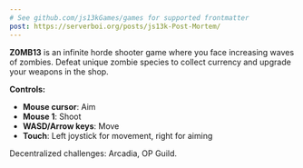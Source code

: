 ```yaml
---
# See github.com/js13kGames/games for supported frontmatter
post: https://serverboi.org/posts/js13k-Post-Mortem/
---
```

**Z0MB13** is an infinite horde shooter game where you face increasing waves of zombies. Defeat unique zombie species to collect currency and upgrade your weapons in the shop.

**Controls:**
- **Mouse cursor**: Aim  
- **Mouse 1**: Shoot  
- **WASD/Arrow keys**: Move  
- **Touch**: Left joystick for movement, right for aiming

Decentralized challenges: Arcadia, OP Guild.